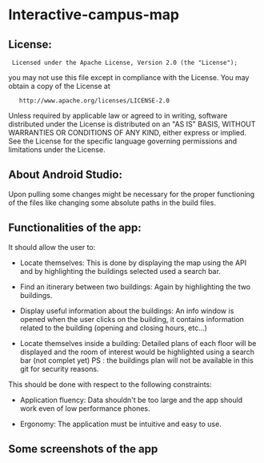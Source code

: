 # Interactive-campus-map

 ## License:
     Licensed under the Apache License, Version 2.0 (the "License");
   you may not use this file except in compliance with the License.
   You may obtain a copy of the License at

       http://www.apache.org/licenses/LICENSE-2.0

   Unless required by applicable law or agreed to in writing, software
   distributed under the License is distributed on an "AS IS" BASIS,
   WITHOUT WARRANTIES OR CONDITIONS OF ANY KIND, either express or implied.
   See the License for the specific language governing permissions and
   limitations under the License.
   
## About Android Studio:

 Upon pulling some changes might be necessary for the proper functioning of the files like changing some absolute paths in the build      files.

## Functionalities of the app:

 It should allow the user to:

 - Locate themselves:
  This is done by displaying the map using the API and by highlighting the buildings selected used a search bar.

 - Find an itinerary between two buildings:
 Again by highlighting the two buildings.

 - Display useful information about the buildings:
 An info window is opened when the user clicks on the building, it contains information related to the building (opening and closing    hours, etc...)

 - Locate themselves inside a building:
 Detailed plans of each floor will be displayed and the room of interest would be highlighted using a search bar (not complet yet)
 PS : the buildings plan will not be available in this git for security reasons.

 This should be done with respect to the following constraints:

 - Application fluency:
 Data shouldn't be too large and the app should work even of low performance phones.

 - Ergonomy:
 The application must be intuitive and easy to use.

 ## Some screenshots of the app



